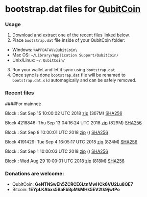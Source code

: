 # bootstrap.dat files for [QubitCoin](https://qubitcoin.cc/)

### Usage

1. Download and extract one of the recent files linked below.
2. Place `bootstrap.dat` file inside of your QubitCoin folder:
 - Windows: `%APPDATA%\QubitCoin\`
 - Mac OS: `~/Library/Application Support/QubitCoin/`
 - Unix/Linux: `~/.QubitCoin/`
3. Run your wallet and let it sync using `bootstrap.dat`
4. Once sync is done `bootstrap.dat` file will be renamed to `bootstrap.dat.old` automagically and can be safely removed.

### Recent files

####For mainnet:

Block : Sat Sep 15 10:00:02 UTC 2018 [zip](https://transfer.sh/AqWAZ/bootstrap.dat.20180915.zip) (307M) [SHA256](https://transfer.sh/qNUgm/sha256.txt)

Block 4218846: Thu Sep 13 04:16:24 UTC 2018 [zip](https://transfer.sh/K0BYA/bootstrap.dat.20180913.zip) (829M) [SHA256](https://transfer.sh/n0Isj/sha256.txt)

Block : Sat Sep  8 10:00:01 UTC 2018 [zip]() () [SHA256](https://transfer.sh/mTuyJ/sha256.txt)

Block 4191429: Tue Sep  4 16:05:17 UTC 2018 [zip](https://transfer.sh/1MOFH/bootstrap.dat.20180904.zip) (824M) [SHA256](https://transfer.sh/sMgZF/sha256.txt)

Block : Sat Sep  1 10:00:03 UTC 2018 [zip]() () [SHA256](https://transfer.sh/s662O/sha256.txt)

Block : Wed Aug 29 10:00:01 UTC 2018 [zip](https://transfer.sh/yne5y/bootstrap.dat.20180829.zip) (818M) [SHA256](https://transfer.sh/KYLQ6/sha256.txt)

### Donations are welcome:

- QubitCoin: **GeNTNSwEh5ZCRCE6LtnMwHCk8VU2Lu8QE7**
- Bitcoin: **1EYpLKAbxs5BaFbBpMkMHk5EV2tk9jwtPo**
